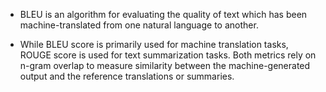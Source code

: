
- BLEU is an algorithm for evaluating the quality of text which has been machine-translated from one natural language to another.

- While BLEU score is primarily used for machine translation tasks, ROUGE score is used for text summarization tasks. Both metrics rely on n-gram overlap to measure similarity between the machine-generated output and the reference translations or summaries.